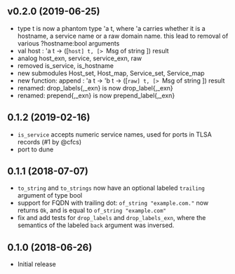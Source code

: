 ## v0.2.0 (2019-06-25)

* type t is now a phantom type 'a t, where 'a carries whether it is a hostname,
  a service name or a raw domain name. this lead to removal of various
  ?hostname:bool arguments
* val host : 'a t -> ([`host] t, [> `Msg of string ]) result
* analog host_exn, service, service_exn, raw
* removed is_service, is_hostname
* new submodules Host_set, Host_map, Service_set, Service_map
* new function: append : 'a t -> 'b t -> ([`raw] t, [> `Msg of string ]) result
* renamed: drop_labels{,_exn} is now drop_label{,_exn}
* renamed: prepend{,_exn} is now prepend_label{,_exn}

## 0.1.2 (2019-02-16)

* `is_service` accepts numeric service names, used for ports in TLSA records (#1 by @cfcs)
* port to dune

## 0.1.1 (2018-07-07)

* `to_string` and `to_strings` now have an optional labeled `trailing` argument
  of type bool
* support for FQDN with trailing dot: `of_string "example.com."` now returns
  `Ok`, and is equal to `of_string "example.com"`
* fix and add tests for `drop_labels` and `drop_labels_exn`, where the semantics
  of the labeled `back` argument was inversed.

## 0.1.0 (2018-06-26)

* Initial release
